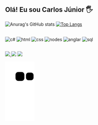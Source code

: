 ## Olá! Eu sou Carlos Júnior 🖐️

  ![Anurag's GitHub stats](https://github-readme-stats.vercel.app/api?username=carlossl95&show_icons=true&theme=dark)
  [![Top Langs](https://github-readme-stats.vercel.app/api/top-langs/?username=carlossl95&layout=compact)](https://github.com/carlossl95/github-readme-stats)




<div style="display: inline_block"><br>
  <img align="center" alt="c#" height="30" width="60" src="https://img.shields.io/badge/C%23-239120?style=for-the-badge&logo=c-sharp&logoColor=white">
  <img align="center" alt="html" height="30" width="60" src="https://img.shields.io/badge/HTML-239120?style=for-the-badge&logo=html5&logoColor=white">
  <img align="center" alt="css" height="30" width="60" src="https://img.shields.io/badge/CSS-239120?&style=for-the-badge&logo=css3&logoColor=white">
  <img align="center" alt="nodes" height="30" width="70" src="https://img.shields.io/badge/Node.js-43853D?style=for-the-badge&logo=node.js&logoColor=white">
  <img align="center" alt="anglar" height="30" width="75" src="https://img.shields.io/badge/Angular-DD0031?style=for-the-badge&logo=angular&logoColor=white">
  <img align="center" alt="sql" height="30" width="70" src="https://img.shields.io/badge/MySQL-00000F?style=for-the-badge&logo=mysql&logoColor=white">
  
</div>
  
  ##
 
<div> 
  
  <a href="https://www.instagram.com/carlosslj_/" target="_blank"><img src="https://img.shields.io/badge/-Instagram-%23E4405F?style=for-the-badge&logo=instagram&logoColor=white" target="_blank">
  </a>
  <a href = "mailto:carlossl95@icloud.com"><img src="https://img.shields.io/badge/-Gmail-%23333?style=for-the-badge&logo=gmail&logoColor=white" target="_blank"></a>
  <a href="https://www.linkedin.com/in/carlosdesouzalimajunior/" target="_blank"><img src="https://img.shields.io/badge/-LinkedIn-%230077B5?style=for-the-badge&logo=linkedin&logoColor=white" target="_blank"></a> 
 
  ![Snake animation](https://github.com/rafaballerini/rafaballerini/blob/output/github-contribution-grid-snake.svg)
 
</div>
